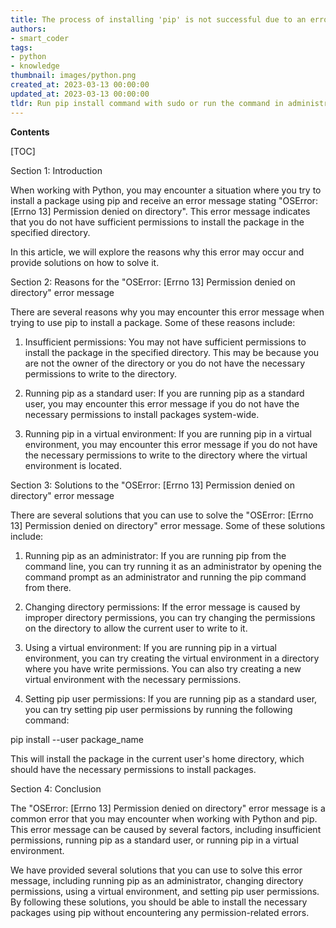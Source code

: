 ```yaml
---
title: The process of installing 'pip' is not successful due to an error message "oserror [errno 13] permission denied on directory"
authors:
- smart_coder
tags:
- python
- knowledge
thumbnail: images/python.png
created_at: 2023-03-13 00:00:00
updated_at: 2023-03-13 00:00:00
tldr: Run pip install command with sudo or run the command in administrator mode.
---
```


**Contents**

[TOC]

Section 1: Introduction

When working with Python, you may encounter a situation where you try to install a package using pip and receive an error message stating "OSError: [Errno 13] Permission denied on directory". This error message indicates that you do not have sufficient permissions to install the package in the specified directory.

In this article, we will explore the reasons why this error may occur and provide solutions on how to solve it.

Section 2: Reasons for the "OSError: [Errno 13] Permission denied on directory" error message 

There are several reasons why you may encounter this error message when trying to use pip to install a package. Some of these reasons include:

1. Insufficient permissions: You may not have sufficient permissions to install the package in the specified directory. This may be because you are not the owner of the directory or you do not have the necessary permissions to write to the directory.

2. Running pip as a standard user: If you are running pip as a standard user, you may encounter this error message if you do not have the necessary permissions to install packages system-wide. 

3. Running pip in a virtual environment: If you are running pip in a virtual environment, you may encounter this error message if you do not have the necessary permissions to write to the directory where the virtual environment is located.

Section 3: Solutions to the "OSError: [Errno 13] Permission denied on directory" error message 

There are several solutions that you can use to solve the "OSError: [Errno 13] Permission denied on directory" error message. Some of these solutions include:

1. Running pip as an administrator: If you are running pip from the command line, you can try running it as an administrator by opening the command prompt as an administrator and running the pip command from there.

2. Changing directory permissions: If the error message is caused by improper directory permissions, you can try changing the permissions on the directory to allow the current user to write to it.

3. Using a virtual environment: If you are running pip in a virtual environment, you can try creating the virtual environment in a directory where you have write permissions. You can also try creating a new virtual environment with the necessary permissions.

4. Setting pip user permissions: If you are running pip as a standard user, you can try setting pip user permissions by running the following command:

pip install --user package_name

This will install the package in the current user's home directory, which should have the necessary permissions to install packages.

Section 4: Conclusion 

The "OSError: [Errno 13] Permission denied on directory" error message is a common error that you may encounter when working with Python and pip. This error message can be caused by several factors, including insufficient permissions, running pip as a standard user, or running pip in a virtual environment.

We have provided several solutions that you can use to solve this error message, including running pip as an administrator, changing directory permissions, using a virtual environment, and setting pip user permissions. By following these solutions, you should be able to install the necessary packages using pip without encountering any permission-related errors.
